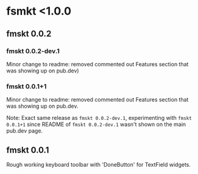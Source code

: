 # fsmkt <1.0.0

## fmskt 0.0.2

### fmskt 0.0.2-dev.1

Minor change to readme: removed commented out Features section that was showing up on pub.dev)

### fmskt 0.0.1+1

Minor change to readme: removed commented out Features section that was showing up on pub.dev.

Note: Exact same release as `fmskt 0.0.2-dev.1`, experimenting with `fmskt 0.0.1+1` since README of `fmskt 0.0.2-dev.1` wasn't shown on the main pub.dev page.

## fmskt 0.0.1
Rough working keyboard toolbar with 'DoneButton' for TextField widgets.

